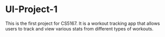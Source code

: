 # UI-Project-1
This is the first project for CS5167. It is a workout tracking app that allows users to track and view various stats from different types of workouts.
